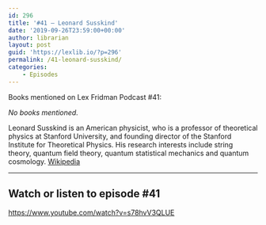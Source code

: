 ```yaml
---
id: 296
title: '#41 – Leonard Susskind'
date: '2019-09-26T23:59:00+00:00'
author: librarian
layout: post
guid: 'https://lexlib.io/?p=296'
permalink: /41-leonard-susskind/
categories:
    - Episodes
---
```


Books mentioned on Lex Fridman Podcast #41:

*No books mentioned.*

Leonard Susskind is an American physicist, who is a professor of theoretical physics at Stanford University, and founding director of the Stanford Institute for Theoretical Physics. His research interests include string theory, quantum field theory, quantum statistical mechanics and quantum cosmology. [Wikipedia](https://en.wikipedia.org/wiki/Leonard_Susskind)

- - - - - -

## Watch or listen to episode #41

<https://www.youtube.com/watch?v=s78hvV3QLUE>